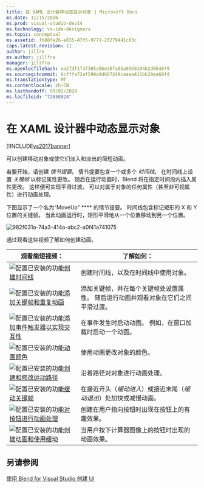 ```yaml
---
title: 在 XAML 设计器中动态显示对象 | Microsoft Docs
ms.date: 11/15/2016
ms.prod: visual-studio-dev14
ms.technology: vs-ide-designers
ms.topic: conceptual
ms.assetid: fb88fa26-e835-47f5-9771-2f279441c83c
caps.latest.revision: 11
author: jillre
ms.author: jillfra
manager: jillfra
ms.openlocfilehash: ea2fdf1f47385a9be26fa65a93b9104b2d864079
ms.sourcegitcommit: 6cfffa72af599a9d667249caaaa411bb28ea69fd
ms.translationtype: MT
ms.contentlocale: zh-CN
ms.lasthandoff: 09/02/2020
ms.locfileid: "72658024"
---
```

# <a name="animate-objects-in-xaml-designer"></a>在 XAML 设计器中动态显示对象
[!INCLUDE[vs2017banner](../includes/vs2017banner.md)]

可以创建移动对象或使它们淡入和淡出的简短动画。

 若要开始，请创建 *情节提要*。 情节提要包含一个或多个 *时间线*。 在时间线上设置 *关键帧* 以标记属性更改。 随后在运行动画时，Blend 将在指定时间段内插入属性更改。 这样便可实现平滑过渡。 可以对属于对象的任何属性（甚至非可视属性）进行动画处理。

 下图显示了一个名为“MoveUp” **** 的情节提要。 时间线包含标记矩形的 X 和 Y 位置的关键帧。 当此动画运行时，矩形平滑地从一个位置移动到另一个位置。

 ![](../designers/media/982f031a-74a3-414a-abc2-a0f41a741075.png "982f031a-74a3-414a-abc2-a0f41a741075")

 通过观看这些视频了解如何创建动画。

|观看简短视频：|了解如何：|
|--------------------------|-------------------|
|![配置已安装的功能](../designers/media/bldadminconsoleinitialconfigicon.PNG "BldAdminConsoleInitialConfigIcon")[创建时间线](http://www.popscreen.com/v/6A4eF/Microsoft-Expression-Blend-Creating-Timelines)|创建时间线，以及在时间线中使用对象。|
|![配置已安装的功能](../designers/media/bldadminconsoleinitialconfigicon.PNG "BldAdminConsoleInitialConfigIcon")[添加关键帧和重复动画](http://www.popscreen.com/v/6A4fi/Microsoft-Expression-Blend-Adding-Keyframes-and-Repeating-an-Animation)|添加关键帧，并在每个关键帧处设置属性。 随后运行动画并观看对象在它们之间平滑过渡。|
|![配置已安装的功能](../designers/media/bldadminconsoleinitialconfigicon.PNG "BldAdminConsoleInitialConfigIcon")[添加事件触发器以实现交互性](http://www.popscreen.com/v/6A4e4/Microsoft-Expression-Blend-Adding-Event-Triggers-for-Interactivity)|在事件发生时启动动画。 例如，在窗口加载时启动一个动画。|
|![配置已安装的功能](../designers/media/bldadminconsoleinitialconfigicon.PNG "BldAdminConsoleInitialConfigIcon")[动画颜色](http://www.popscreen.com/v/6A4gv/Microsoft-Expression-Blend-Animating-Colors)|使用动画更改对象的颜色。|
|![配置已安装的功能](../designers/media/bldadminconsoleinitialconfigicon.PNG "BldAdminConsoleInitialConfigIcon")[创建和修改运动路径](http://www.popscreen.com/v/6A4fX/Microsoft-Expression-Blend-Creating-and-Modifying-Motion-Paths)|沿着路径对对象进行动画处理。|
|![配置已安装的功能](../designers/media/bldadminconsoleinitialconfigicon.PNG "BldAdminConsoleInitialConfigIcon")[缓动关键帧](http://www.popscreen.com/v/6A4dM/Microsoft-Expression-Blend-Easing-Keyframes)|在接近开头（*缓动进入*）或接近末尾（*缓动退出*）处加快或减慢动画。|
|![配置已安装的功能](../designers/media/bldadminconsoleinitialconfigicon.PNG "BldAdminConsoleInitialConfigIcon")[对按钮进行动画处理](http://www.popscreen.com/v/6A4fK/Microsoft-Expression-Blend-Animating-a-Button)|创建在用户指向按钮时出现在按钮上的有趣效果。|
|![配置已安装的功能](../designers/media/bldadminconsoleinitialconfigicon.PNG "BldAdminConsoleInitialConfigIcon")[创建动画和使用缓动](https://www.youtube.com/watch?v=mAJXYrwxGYo)|当用户按下计算器图像上的按钮时出现的动画效果。|

## <a name="see-also"></a>另请参阅
 [使用 Blend for Visual Studio 创建 UI](../designers/creating-a-ui-by-using-blend-for-visual-studio.md)
